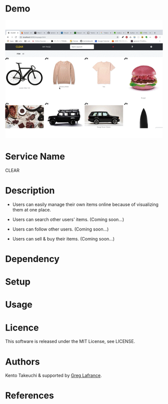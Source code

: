 # Demo
![](demo.gif)

# Service Name
CLEAR

# Description
- Users can easily manage their own items online because of visualizing them at one place.

- Users can search other users' items. (Coming soon...)
- Users can follow other users. (Coming soon...)
- Users can sell & buy their items. (Coming soon...)

# Dependency


# Setup

# Usage

# Licence
This software is released under the MIT License, see LICENSE.

# Authors
Kento Takeuchi & supported by [Greg Lafrance](https://github.com/glafrance).

# References
